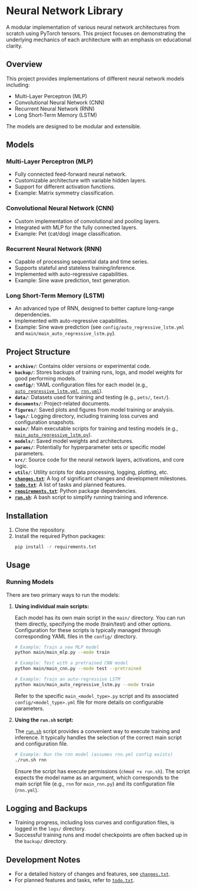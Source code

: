# Neural Network Library

A modular implementation of various neural network architectures from scratch using PyTorch tensors. This project focuses on demonstrating the underlying mechanics of each architecture with an emphasis on educational clarity.

## Overview

This project provides implementations of different neural network models including:

- Multi-Layer Perceptron (MLP)
- Convolutional Neural Network (CNN)
- Recurrent Neural Network (RNN)
- Long Short-Term Memory (LSTM)

The models are designed to be modular and extensible.

## Models

### Multi-Layer Perceptron (MLP)
- Fully connected feed-forward neural network.
- Customizable architecture with variable hidden layers.
- Support for different activation functions.
- Example: Matrix symmetry classification.

### Convolutional Neural Network (CNN)
- Custom implementation of convolutional and pooling layers.
- Integrated with MLP for the fully connected layers.
- Example: Pet (cat/dog) image classification.

### Recurrent Neural Network (RNN)
- Capable of processing sequential data and time series.
- Supports stateful and stateless training/inference.
- Implemented with auto-regressive capabilities.
- Example: Sine wave prediction, text generation.

### Long Short-Term Memory (LSTM)
- An advanced type of RNN, designed to better capture long-range dependencies.
- Implemented with auto-regressive capabilities.
- Example: Sine wave prediction (see `config/auto_regressive_lstm.yml` and `main/main_auto_regressive_lstm.py`).

## Project Structure

- **`archive/`**: Contains older versions or experimental code.
- **`backup/`**: Stores backups of training runs, logs, and model weights for good performing models.
- **`config/`**: YAML configuration files for each model (e.g., [`auto_regressive_lstm.yml`](config/auto_regressive_lstm.yml), [`rnn.yml`](config/rnn.yml)).
- **`data/`**: Datasets used for training and testing (e.g., `pets/`, `text/`).
- **`documents/`**: Project-related documents.
- **`figures/`**: Saved plots and figures from model training or analysis.
- **`logs/`**: Logging directory, including training loss curves and configuration snapshots.
- **`main/`**: Main executable scripts for training and testing models (e.g., [`main_auto_regressive_lstm.py`](main/main_auto_regressive_lstm.py)).
- **`models/`**: Saved model weights and architectures.
- **`params/`**: Potentially for hyperparameter sets or specific model parameters.
- **`src/`**: Source code for the neural network layers, activations, and core logic.
- **`utils/`**: Utility scripts for data processing, logging, plotting, etc.
- **[`changes.txt`](changes.txt)**: A log of significant changes and development milestones.
- **[`todo.txt`](todo.txt)**: A list of tasks and planned features.
- **[`requirements.txt`](requirements.txt)**: Python package dependencies.
- **[`run.sh`](run.sh)**: A bash script to simplify running training and inference.

## Installation

1.  Clone the repository.
2.  Install the required Python packages:
    ```bash
    pip install -r requirements.txt
    ```

## Usage

### Running Models

There are two primary ways to run the models:

1.  **Using individual main scripts:**

    Each model has its own main script in the `main/` directory. You can run them directly, specifying the mode (train/test) and other options. Configuration for these scripts is typically managed through corresponding YAML files in the `config/` directory.

    ```bash
    # Example: Train a new MLP model
    python main/main_mlp.py --mode train

    # Example: Test with a pretrained CNN model
    python main/main_cnn.py --mode test --pretrained

    # Example: Train an auto-regressive LSTM
    python main/main_auto_regressive_lstm.py --mode train
    ```
    Refer to the specific `main_<model_type>.py` script and its associated `config/<model_type>.yml` file for more details on configurable parameters.

2.  **Using the `run.sh` script:**

    The [`run.sh`](run.sh) script provides a convenient way to execute training and inference. It typically handles the selection of the correct main script and configuration file.

    ```bash
    # Example: Run the rnn model (assumes rnn.yml config exists)
    ./run.sh rnn
    ```
    Ensure the script has execute permissions (`chmod +x run.sh`). The script expects the model name as an argument, which corresponds to the main script file (e.g., `rnn` for `main_rnn.py`) and its configuration file (`rnn.yml`).

## Logging and Backups
- Training progress, including loss curves and configuration files, is logged in the `logs/` directory.
- Successful training runs and model checkpoints are often backed up in the `backup/` directory.

## Development Notes
- For a detailed history of changes and features, see [`changes.txt`](changes.txt).
- For planned features and tasks, refer to [`todo.txt`](todo.txt).